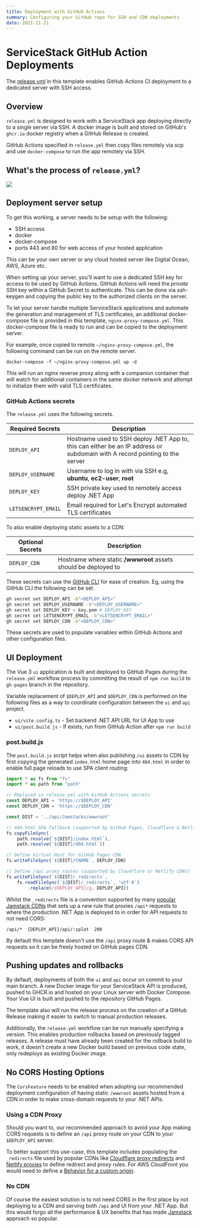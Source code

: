 ```yaml
---
title: Deployment with GitHub Actions
summary: Configuring your GitHub repo for SSH and CDN deployments
date: 2021-11-21
---
```


# ServiceStack GitHub Action Deployments

The [release.yml](https://github.com/NetCoreTemplates/vue-vite/blob/main/.github/workflows/release.yml) 
in this template enables GitHub Actions CI deployment to a dedicated server with SSH access.

## Overview
`release.yml` is designed to work with a ServiceStack app deploying directly to a single server via SSH. A docker image is built and stored on GitHub's `ghcr.io` docker registry when a GitHub Release is created.

GitHub Actions specified in `release.yml` then copy files remotely via scp and use `docker-compose` to run the app remotely via SSH.

## What's the process of `release.yml`?

![](https://raw.githubusercontent.com/ServiceStack/docs/master/docs/images/mix/release-ghr-vanilla-diagram.png)

## Deployment server setup
To get this working, a server needs to be setup with the following:

- SSH access
- docker
- docker-compose
- ports 443 and 80 for web access of your hosted application

This can be your own server or any cloud hosted server like Digital Ocean, AWS, Azure etc.

When setting up your server, you'll want to use a dedicated SSH key for access to be used by GitHub Actions. GitHub Actions will need the *private* SSH key within a GitHub Secret to authenticate. This can be done via ssh-keygen and copying the public key to the authorized clients on the server.

To let your server handle multiple ServiceStack applications and automate the generation and management of TLS certificates, an additional docker-compose file is provided in this template, `nginx-proxy-compose.yml`. This docker-compose file is ready to run and can be copied to the deployment server.

For example, once copied to remote `~/nginx-proxy-compose.yml`, the following command can be run on the remote server.

```
docker-compose -f ~/nginx-proxy-compose.yml up -d
```

This will run an nginx reverse proxy along with a companion container that will watch for additional containers in the same docker network and attempt to initialize them with valid TLS certificates.

### GitHub Actions secrets

The `release.yml` uses the following secrets.

| Required Secrets | Description |
| -- | -- |
| `DEPLOY_API` | Hostname used to SSH deploy .NET App to, this can either be an IP address or subdomain with A record pointing to the server |
| `DEPLOY_USERNAME` | Username to log in with via SSH e.g, **ubuntu**, **ec2-user**, **root** |
| `DEPLOY_KEY` | SSH private key used to remotely access deploy .NET App |
| `LETSENCRYPT_EMAIL` | Email required for Let's Encrypt automated TLS certificates |

To also enable deploying static assets to a CDN:

| Optional Secrets | Description |
| -- | -- |
| `DEPLOY_CDN` | Hostname where static **/wwwroot** assets should be deployed to |

These secrets can use the [GitHub CLI](https://cli.github.com/manual/gh_secret_set) for ease of creation. Eg, using the GitHub CLI the following can be set.

```bash
gh secret set DEPLOY_API -b"<DEPLOY_API>"
gh secret set DEPLOY_USERNAME -b"<DEPLOY_USERNAME>"
gh secret set DEPLOY_KEY < key.pem # DEPLOY_KEY
gh secret set LETSENCRYPT_EMAIL -b"<LETSENCRYPT_EMAIL>"
gh secret set DEPLOY_CDN -b"<DEPLOY_CDN>"
```

These secrets are used to populate variables within GitHub Actions and other configuration files.

## UI Deployment

The Vue 3 `ui` application is built and deployed to GitHub Pages during the `release.yml` workflow process by committing the result of `npm run build` to `gh-pages` branch in the repository.

Variable replacement of `$DEPLOY_API` and `$DEPLOY_CDN` is performed on the following files as a way to coordinate configuration between the `ui` and `api` project.

- `ui/vite.config.ts` - Set backend .NET API URL for UI App to use
- `ui/post.build.js` - If exists, run from GitHub Action after `npm run build`

### post.build.js

The `post.build.js` script helps when also publishing `/ui` assets to CDN by first copying the generated 
`index.html` home page into `404.html` in order to enable full page reloads to use SPA client routing:

```js
import * as fs from "fs"
import * as path from "path"

// Replaced in release.yml with GitHub Actions secrets
const DEPLOY_API = 'https://$DEPLOY_API'
const DEPLOY_CDN = 'https://$DEPLOY_CDN'

const DIST = '../api/Jamstacks/wwwroot'

// 404.html SPA fallback (supported by GitHub Pages, Cloudflare & Netlify CDNs)
fs.copyFileSync(
    path.resolve(`${DIST}/index.html`),
    path.resolve(`${DIST}/404.html`))

// Define Virtual Host for GitHub Pages CDN
fs.writeFileSync(`${DIST}/CNAME`, DEPLOY_CDN)

// Define /api proxy routes (supported by Cloudflare or Netlify CDNs)  
fs.writeFileSync(`${DIST}/_redirects`,
    fs.readFileSync(`${DIST}/_redirects`, 'utf-8')
        .replace(/{DEPLOY_API}/g, DEPLOY_API))
```

Whilst the `_redirects` file is a convention supported by many [popular Jamstack CDNs](https://jamstack.wtf/#deployment)
that sets up a new rule that proxies `/api*` requests to where the production .NET App is deployed to in order 
for API requests to not need CORS:

```
/api/*  {DEPLOY_API}/api/:splat  200
```

By default this template doesn't use the `/api` proxy route & makes CORS API requests so it can be freely hosted 
on GitHub pages CDN.

## Pushing updates and rollbacks

By default, deployments of both the `ui` and `api` occur on commit to your main branch. A new Docker image for your ServiceStack API is produced, pushed to GHCR.io and hosted on your Linux server with Docker Compose.
Your Vue UI is built and pushed to the repository GitHub Pages.

The template also will run the release process on the creation of a GitHub Release making it easier to switch to manual production releases.

Additionally, the `release.yml` workflow can be run manually specifying a version. This enables production rollbacks based on previously tagged releases.
A release must have already been created for the rollback build to work, it doesn't create a new Docker build based on previous code state, only redeploys as existing Docker image.

## No CORS Hosting Options

The `CorsFeature` needs to be enabled when adopting our recommended deployment configuration of having static 
`/wwwroot` assets hosted from a CDN in order to make cross-domain requests to your .NET APIs. 

### Using a CDN Proxy
Should you want to, our recommended approach to avoid your App making CORS requests is to define an `/api` proxy route
on your CDN to your `$DEPLOY_API` server. 

To better support this use-case, this template includes populating the `_redirects` file used by popular CDNs like
[Cloudflare proxy redirects](https://developers.cloudflare.com/pages/platform/redirects) and
[Netlify proxies](https://docs.netlify.com/routing/redirects/rewrites-proxies/#proxy-to-another-service) to define
redirect and proxy rules. For AWS CloudFront you would need to define a 
[Behavior for a custom origin](https://docs.aws.amazon.com/AmazonCloudFront/latest/DeveloperGuide/RequestAndResponseBehaviorCustomOrigin.html).

### No CDN

Of course the easiest solution is to not need CORS in the first place by not deploying to a CDN and serving both `/api`
and UI from your .NET App. But this would forgo all the performance & UX benefits that has made 
[Jamstack](https://jamstack.org) approach so popular.